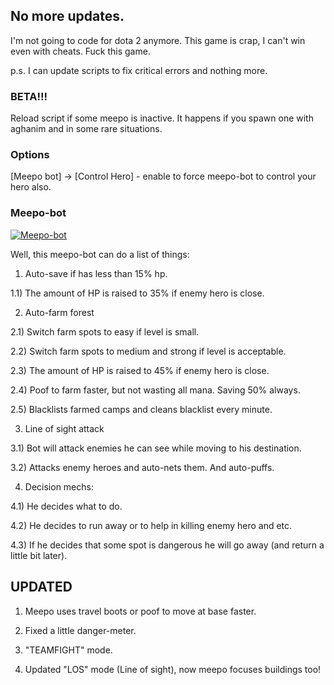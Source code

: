 ## No more updates.

I'm not going to code for dota 2 anymore.
This game is crap, I can't win even with cheats. Fuck this game.

p.s. I can update scripts to fix critical errors and nothing more.

### BETA!!!

Reload script if some meepo is inactive. It happens if you spawn one with aghanim and in some rare situations.

### Options

[Meepo bot] -> [Control Hero] - enable to force meepo-bot to control your hero also.


### Meepo-bot

[![Meepo-bot](http://i.imgur.com/EFds4TF.jpg)](https://www.youtube.com/watch?v=kMVhPQ7tJyE "Meepo-bot")

Well, this meepo-bot can do a list of things:

1) Auto-save if has less than 15% hp.

1.1) The amount of HP is raised to 35% if enemy hero is close.



2) Auto-farm forest

2.1) Switch farm spots to easy if level is small.

2.2) Switch farm spots to medium and strong if level is acceptable.

2.3) The amount of HP is raised to 45% if enemy hero is close.

2.4) Poof to farm faster, but not wasting all mana. Saving 50% always.

2.5) Blacklists farmed camps and cleans blacklist every minute.



3) Line of sight attack

3.1) Bot will attack enemies he can see while moving to his destination.

3.2) Attacks enemy heroes and auto-nets them. And auto-puffs.



4) Decision mechs:

4.1) He decides what to do.

4.2) He decides to run away or to help in killing enemy hero and etc.

4.3) If he decides that some spot is dangerous he will go away (and return a little bit later).


## UPDATED

1) Meepo uses travel boots or poof to move at base faster.

2) Fixed a little danger-meter.

3) "TEAMFIGHT" mode.

4) Updated "LOS" mode (Line of sight), now meepo focuses buildings too!

